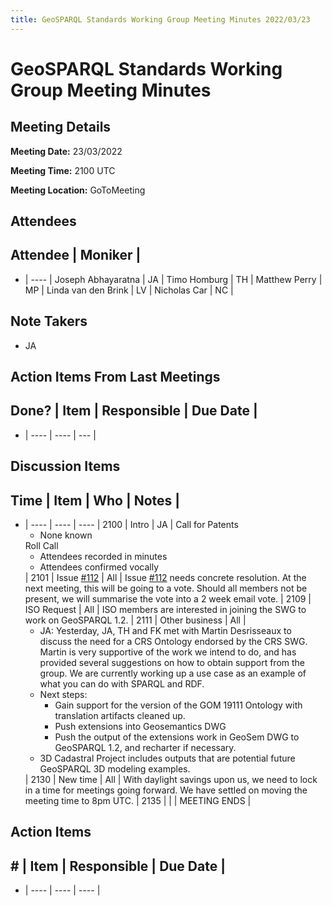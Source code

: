 ```yaml
---
title: GeoSPARQL Standards Working Group Meeting Minutes 2022/03/23
---
```

# GeoSPARQL Standards Working Group Meeting Minutes
## Meeting Details
**Meeting Date:** 23/03/2022

**Meeting Time:** 2100 UTC

**Meeting Location:** GoToMeeting  

## Attendees
Attendee | Moniker |
---
- | ---- |
Joseph Abhayaratna | JA |
Timo Homburg | TH |
Matthew Perry | MP |
Linda van den Brink | LV |
Nicholas Car | NC |

## Note Takers
- JA

## Action Items From Last Meetings
Done? | Item | Responsible | Due Date |
---
- | ---- | ---- | --- |


## Discussion Items
Time | Item | Who | Notes |
---
- | ---- | ---- | ---- |
2100 | Intro | JA | Call for Patents<ul><li>None known</li></ul>Roll Call<ul><li>Attendees recorded in minutes</li><li>Attendees confirmed vocally</li></ul> |
2101 | Issue [#112](https://github.com/opengeospatial/ogc-geosparql/issues/112) | All | Issue  [#112](https://github.com/opengeospatial/ogc-geosparql/issues/112) needs concrete resolution. At the next meeting, this will be going to a vote. Should all members not be present, we will summarise the vote into a 2 week email vote. |
2109 | ISO Request | All | ISO members are interested in joining the SWG to work on GeoSPARQL 1.2. |
2111 | Other business | All | <ul><li>JA: Yesterday, JA, TH and FK met with Martin Desrisseaux to discuss the need for a CRS Ontology endorsed by the CRS SWG. Martin is very supportive of the work we intend to do, and has provided several suggestions on how to obtain support from the group. We are currently working up a use case as an example of what you can do with SPARQL and RDF.</li><li>Next steps:<ul><li>Gain support for the version of the GOM 19111 Ontology with translation artifacts cleaned up.</li><li>Push extensions into Geosemantics DWG</li><li> Push the output of the extensions work in GeoSem DWG to GeoSPARQL 1.2, and recharter if necessary.</li></ul></li><li>3D Cadastral Project includes outputs that are potential future GeoSPARQL 3D modeling examples.</li></ul> |
2130 | New time | All | With daylight savings upon us, we need to lock in a time for meetings going forward. We have settled on moving the meeting time to 8pm UTC. |
2135 | | | MEETING ENDS |

## Action Items
\# | Item | Responsible | Due Date |
---
- | ---- | ---- | ---- |
